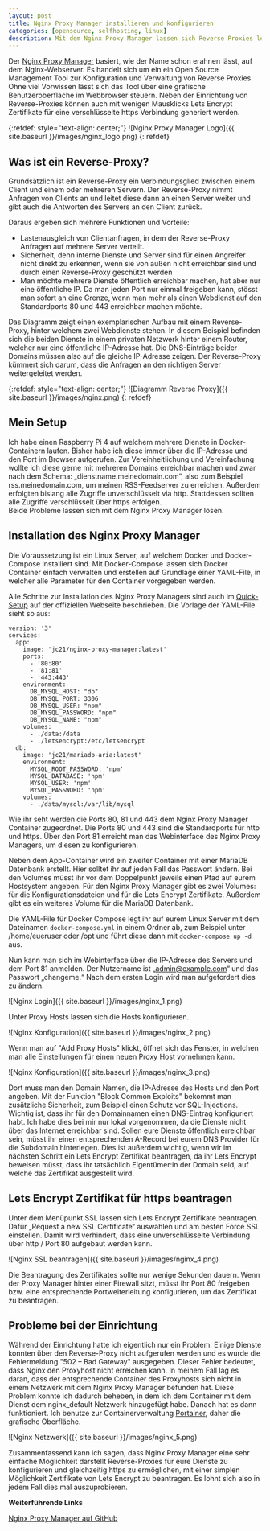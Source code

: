 ```yaml
---
layout: post
title: Nginx Proxy Manager installieren und konfigurieren
categories: [opensource, selfhosting, linux]
description: Mit dem Nginx Proxy Manager lassen sich Reverse Proxies leicht verwalten. In diesem Arikel zeige ich, wie ihr das Tool installiert und konfiguriert.
---
```


Der [Nginx Proxy Manager](https://nginxproxymanager.com/) basiert, wie der Name schon erahnen lässt, auf dem Nginx-Webserver. Es handelt sich um ein ein Open Source Management Tool zur Konfiguration und Verwaltung von Reverse Proxies. Ohne viel Vorwissen lässt sich das Tool über eine grafische Benutzeroberfläche im Webbrowser steuern. Neben der Einrichtung von Reverse-Proxies können auch mit wenigen Mausklicks Lets Encrypt Zertifikate für eine verschlüsselte https Verbindung generiert werden.

{:refdef: style="text-align: center;"}
![Nginx Proxy Manager Logo]({{ site.baseurl }}/images/nginx_logo.png)
{: refdef}

## Was ist ein Reverse-Proxy?

Grundsätzlich ist ein Reverse-Proxy ein Verbindungsglied zwischen einem Client und einem oder mehreren Servern. Der Reverse-Proxy nimmt Anfragen von Clients an und leitet diese dann an einen Server weiter und gibt auch die Antworten des Servers an den Client zurück. 

Daraus ergeben sich mehrere Funktionen und Vorteile:

* Lastenausgleich von Clientanfragen, in dem der Reverse-Proxy Anfragen auf mehrere Server verteilt. 
* Sicherheit, denn interne Dienste und Server sind für einen Angreifer nicht direkt zu erkennen, wenn sie von außen nicht erreichbar sind und durch einen Reverse-Proxy geschützt werden
* Man möchte mehrere Dienste öffentlich erreichbar machen, hat aber nur eine öffentliche IP. Da man jeden Port nur einmal freigeben kann, stösst man sofort an eine Grenze, wenn man mehr als einen Webdienst auf den Standardports 80 und 443 erreichbar machen möchte.  
  

Das Diagramm zeigt einen exemplarischen Aufbau mit einem Reverse-Proxy, hinter welchem zwei Webdienste stehen. In diesem Beispiel befinden sich die beiden Dienste in einem privaten Netzwerk hinter einem Router, welcher nur eine öffentliche IP-Adresse hat. Die DNS-Einträge beider Domains müssen also auf die gleiche IP-Adresse zeigen. Der Reverse-Proxy kümmert sich darum, dass die Anfragen an den richtigen Server weitergeleitet werden.

{:refdef: style="text-align: center;"}
![Diagramm Reverse Proxy]({{ site.baseurl }}/images/nginx.png)
{: refdef}

## Mein Setup

Ich habe einen Raspberry Pi 4 auf welchem mehrere Dienste in Docker-Containern laufen. Bisher habe ich diese immer über die IP-Adresse und den Port im Browser aufgerufen. Zur Vereinheitlichung und Vereinfachung wollte ich diese gerne mit mehreren Domains erreichbar machen und zwar nach dem Schema: „dienstname.meinedomain.com“, also zum Beispiel rss.meinedomain.com, um meinen RSS-Feedserver zu erreichen. Außerdem erfolgten bislang alle Zugriffe unverschlüsselt via http. Stattdessen sollten alle Zugriffe verschlüsselt über https erfolgen.   
Beide Probleme lassen sich mit dem Nginx Proxy Manager lösen. 

## Installation des Nginx Proxy Manager

Die Voraussetzung ist ein Linux Server, auf welchem Docker und Docker-Compose installiert sind. Mit Docker-Compose lassen sich Docker Container einfach verwalten und erstellen auf Grundlage einer YAML-File, in welcher alle Parameter für den Container vorgegeben werden.

Alle Schritte zur Installation des Nginx Proxy Managers sind auch im [Quick-Setup](https://nginxproxymanager.com/#quick-setup) auf der offiziellen Webseite beschrieben. Die Vorlage der YAML-File sieht so aus:


```
version: '3'
services:
  app:
    image: 'jc21/nginx-proxy-manager:latest'
    ports:
      - '80:80'
      - '81:81'
      - '443:443'
    environment:
      DB_MYSQL_HOST: "db"
      DB_MYSQL_PORT: 3306
      DB_MYSQL_USER: "npm"
      DB_MYSQL_PASSWORD: "npm"
      DB_MYSQL_NAME: "npm"
    volumes:
      - ./data:/data
      - ./letsencrypt:/etc/letsencrypt
  db:
    image: 'jc21/mariadb-aria:latest'
    environment:
      MYSQL_ROOT_PASSWORD: 'npm'
      MYSQL_DATABASE: 'npm'
      MYSQL_USER: 'npm'
      MYSQL_PASSWORD: 'npm'
    volumes:
      - ./data/mysql:/var/lib/mysql
```

Wie ihr seht werden die Ports 80, 81 und 443 dem Nginx Proxy Manager Container zugeordnet. Die Ports 80 und 443 sind die Standardports für http und https. Über den Port 81 erreicht man das Webinterface des Nginx Proxy Managers, um diesen zu konfigurieren.

Neben dem App-Container wird ein zweiter Container mit einer MariaDB Datenbank erstellt. Hier solltet ihr auf jeden Fall das Passwort ändern. Bei den Volumes müsst ihr vor dem Doppelpunkt jeweils einen Pfad auf eurem Hostsystem angeben. Für den Nginx Proxy Manager gibt es zwei Volumes: für die Konfigurationsdateien und für die Lets Encrypt Zertifikate. Außerdem gibt es ein weiteres Volume für die MariaDB Datenbank. 

Die YAML-File für Docker Compose legt ihr auf eurem Linux Server mit dem Dateinamen `docker-compose.yml`  in einem Ordner ab, zum Beispiel unter /home/eueruser oder /opt und führt diese dann mit `docker-compose up -d` aus.

Nun kann man sich im Webinterface über die IP-Adresse des Servers und dem Port 81 anmelden. Der Nutzername ist „admin@example.com“ und das Passwort „changeme.“ Nach dem ersten Login wird man aufgefordert dies zu ändern.

![Nginx Login]({{ site.baseurl }}/images/nginx_1.png)

Unter Proxy Hosts lassen sich die Hosts konfigurieren. 

![Nginx Konfiguration]({{ site.baseurl }}/images/nginx_2.png)

Wenn man auf "Add Proxy Hosts" klickt, öffnet sich das Fenster, in welchen man alle Einstellungen für einen neuen Proxy Host vornehmen kann.

![Nginx Konfiguration]({{ site.baseurl }}/images/nginx_3.png)

Dort muss man den Domain Namen, die IP-Adresse des Hosts und den Port angeben. Mit der Funktion "Block Common Exploits" bekommt man zusätzliche Sicherheit, zum Beispiel einen Schutz vor SQL-Injections. Wichtig ist, dass ihr für den Domainnamen einen DNS-Eintrag konfiguriert habt. Ich habe dies bei mir nur lokal vorgenommen, da die Dienste nicht über das Internet erreichbar sind. Sollen eure Dienste öffentlich erreichbar sein, müsst ihr einen entsprechenden A-Record bei eurem DNS Provider für die Subdomain hinterlegen. Dies ist außerdem wichtig, wenn wir im nächsten Schritt ein Lets Encrypt Zertifikat beantragen, da ihr Lets Encrypt beweisen müsst, dass ihr tatsächlich Eigentümer:in der Domain seid, auf welche das Zertifikat ausgestellt wird.

## Lets Encrypt Zertifikat für https beantragen

Unter dem Menüpunkt SSL lassen sich Lets Encrypt Zertifikate beantragen. Dafür „Request a new SSL Certificate“ auswählen und am besten Force SSL einstellen. Damit wird verhindert, dass eine unverschlüsselte Verbindung über http / Port 80 aufgebaut werden kann.

![Nginx SSL beantragen]({{ site.baseurl }}/images/nginx_4.png)

Die Beantragung des Zertifikates sollte nur wenige Sekunden dauern. Wenn der Proxy Manager hinter einer Firewall sitzt, müsst ihr Port 80 freigeben bzw. eine entsprechende Portweiterleitung konfigurieren, um das Zertifikat zu beantragen.

## Probleme bei der Einrichtung

Während der Einrichtung hatte ich eigentlich nur ein Problem. Einige Dienste konnten über den Reverse-Proxy nicht aufgerufen werden und es wurde die Fehlermeldung "502 – Bad Gateway" ausgegeben. Dieser Fehler bedeutet, dass Nginx den Proxyhost nicht erreichen kann. In meinem Fall lag es daran, dass der entsprechende Container des Proxyhosts sich nicht in einem Netzwerk mit dem Nginx Proxy Manager befunden hat. Diese Problem konnte ich dadurch beheben, in dem ich dem Container mit dem Dienst dem nginx_default Netzwerk hinzugefügt habe. Danach hat es dann funktioniert. Ich benutze zur Containerverwaltung [Portainer](https://www.portainer.io/), daher die grafische Oberfläche.

![Nginx Netzwerk]({{ site.baseurl }}/images/nginx_5.png)


Zusammenfassend kann ich sagen, dass Nginx Proxy Manager eine sehr einfache Möglichkeit darstellt Reverse-Proxies für eure Dienste zu konfigurieren und gleichzeitig https zu ermöglichen, mit einer simplen Möglichkeit Zertifikate von Lets Encrypt zu beantragen. Es lohnt sich also in jedem Fall dies mal auszuprobieren.

**Weiterführende Links**  
 
 [Nginx Proxy Manager auf GitHub](https://github.com/jc21/nginx-proxy-manager)
